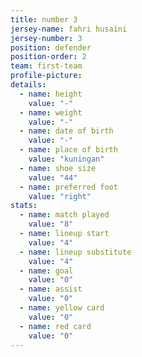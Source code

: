 ```yaml
---
title: number 3
jersey-name: fahri husaini
jersey-number: 3
position: defender
position-order: 2
team: first-team
profile-picture:
details:
  - name: height
    value: "-"
  - name: weight
    value: "-"
  - name: date of birth
    value: "-"
  - name: place of birth
    value: "kuningan"
  - name: shoe size
    value: "44"
  - name: preferred foot
    value: "right"
stats:
  - name: match played
    value: "8"
  - name: lineup start
    value: "4"
  - name: lineup substitute
    value: "4"
  - name: goal
    value: "0"
  - name: assist
    value: "0"
  - name: yellow card
    value: "0"
  - name: red card
    value: "0"
---
```

